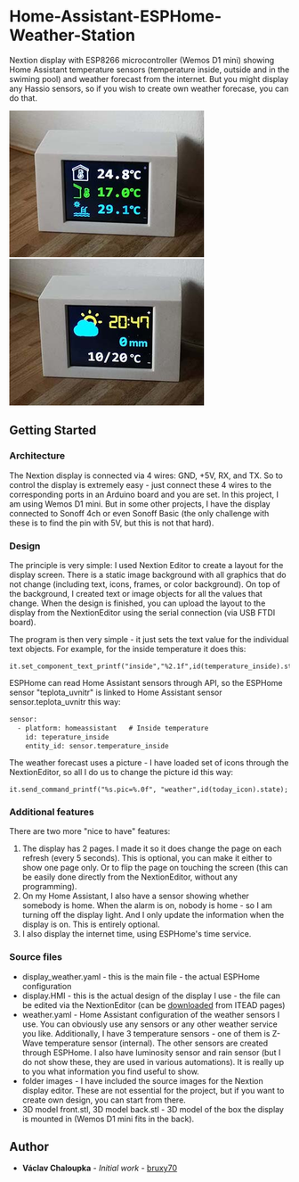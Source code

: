 # Home-Assistant-ESPHome-Weather-Station
Nextion display with ESP8266 microcontroller (Wemos D1 mini) showing Home Assistant temperature sensors (temperature inside, outside and in the swiming pool) and weather forecast from the internet. But you might display any Hassio sensors, so if you wish to create own weather forecase, you can do that.

![Temperatures](/images/1.temperature.jpg "Page 1 - temperature sensors")  ![Forecast](/images/2.forecast.jpg "Page 2 - weather forecast")

## Getting Started

### Architecture

The Nextion display is connected via 4 wires: GND, +5V, RX, and TX. So to control the display is extremely easy - just connect these 4 wires to the corresponding ports in an Arduino board and you are set. In this project, I am using Wemos D1 mini. But in some other projects, I have the display connected to Sonoff 4ch or even Sonoff Basic (the only challenge with these is to find the pin with 5V, but this is not that hard).

### Design

The principle is very simple: I used Nextion Editor to create a layout for the display screen. There is a static image background with all graphics that do not change (including text, icons, frames, or color background). On top of the background, I created text or image objects for all the values that change. When the design is finished, you can upload the layout to the display from the NextionEditor using the serial connection (via USB FTDI board).

The program  is then very simple - it just sets the text value for the individual text objects. For example, for the inside temperature it does this:
```
it.set_component_text_printf("inside","%2.1f",id(temperature_inside).state);
```

ESPHome can read Home Assistant sensors through API, so the ESPHome sensor "teplota_uvnitr" is linked to Home Assistant sensor sensor.teplota_uvnitr this way:
```
sensor:
  - platform: homeassistant   # Inside temperature
    id: teperature_inside
    entity_id: sensor.temperature_inside
```

The weather forecast uses a picture - I have loaded set of icons through the NextionEditor, so all I do us to change the picture id this way:
```
it.send_command_printf("%s.pic=%.0f", "weather",id(today_icon).state);
```

### Additional features

There are two more "nice to have" features:
1. The display has 2 pages. I made it so it does change the page on each refresh (every 5 seconds). This is optional, you can make it either to show one page only. Or to flip the page on touching the screen (this can be easily done directly from the NextionEditor, without any programming).
2. On my Home Assistant, I also have a sensor showing whether somebody is home. When the alarm is on, nobody is home - so I am turning off the display light. And I only update the information when the display is on. This is entirely optional.
3. I also display the internet time, using ESPHome's time service.

### Source files

- display_weather.yaml - this is the main file - the actual ESPHome configuration
- display.HMI - this is the actual design of the display I use - the file can be edited via the NextionEditor (can be [downloaded](https://nextion.itead.cc/resources/download/nextion-editor/) from ITEAD pages)
- weather.yaml - Home Assistant configuration of the weather sensors I use. You can obviously use any sensors or any other weather service you like. Additionally, I have 3 temperature sensors - one of them is Z-Wave temperature sensor (internal). The other sensors are created through ESPHome. I also have luminosity sensor and rain sensor (but I do not show these, they are used in various automations). It is really up to you what information you find useful to show.
- folder images - I have included the source images for the Nextion display editor. These are not essential for the project, but if you want to create own design, you can start from there.
- 3D model front.stl, 3D model back.stl - 3D model of the box the display is mounted in (Wemos D1 mini fits in the back).

## Author

* **Václav Chaloupka** - *Initial work* - [bruxy70](https://github.com/bruxy70)
